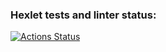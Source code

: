 ### Hexlet tests and linter status:
[![Actions Status](https://github.com/ofey51/python-project-50/actions/workflows/hexlet-check.yml/badge.svg)](https://github.com/ofey51/python-project-50/actions)
